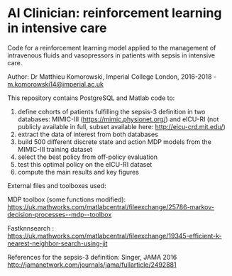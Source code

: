 # AI Clinician: reinforcement learning in intensive care


Code for a reinforcement learning model applied to the management of intravenous fluids and vasopressors in patients with sepsis in intensive care.


Author: Dr Matthieu Komorowski, Imperial College London, 2016-2018 - m.komorowski14@imperial.ac.uk


This repository contains PostgreSQL and Matlab code to:

1.	define cohorts of patients fulfilling the sepsis-3 definition in two databases: MIMIC-III (https://mimic.physionet.org/) and eICU-RI (not publicly available in full, subset available here: http://eicu-crd.mit.edu/)
2.	extract the data of interest from both databases
3.	build 500 different discrete state and action MDP models from the MIMIC-III training dataset
4.	select the best policy from off-policy evaluation
5.	test this optimal policy on the eICU-RI dataset
6.	compute the main results and key figures

External files and toolboxes used:

MDP toolbox (some functions modified):  https://uk.mathworks.com/matlabcentral/fileexchange/25786-markov-decision-processes--mdp--toolbox

Fastknnsearch : https://uk.mathworks.com/matlabcentral/fileexchange/19345-efficient-k-nearest-neighbor-search-using-jit

References for the sepsis-3 definition: Singer, JAMA 2016 http://jamanetwork.com/journals/jama/fullarticle/2492881
